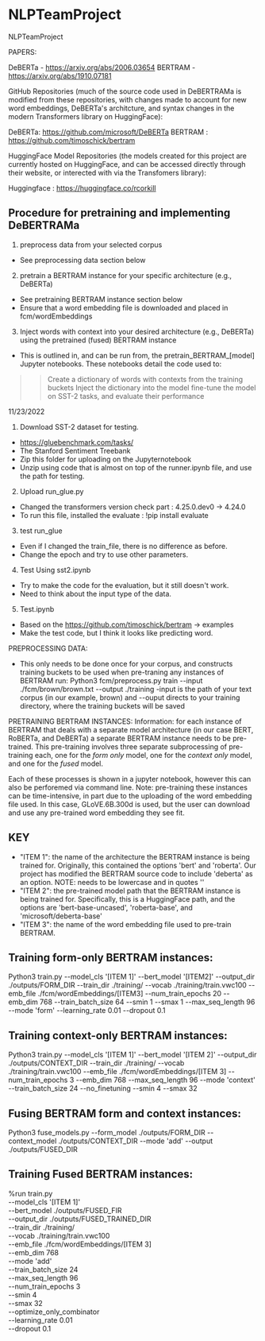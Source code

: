 # NLPTeamProject
NLPTeamProject

PAPERS:

DeBERTa - https://arxiv.org/abs/2006.03654
BERTRAM - https://arxiv.org/abs/1910.07181


GitHub Repositories (much of the source code used in DeBERTRAMa is modified from these repositories, with changes made to account for new word embeddings, DeBERTa's architcture, and syntax changes in the modern Transformers library on HuggingFace):

DeBERTa: https://github.com/microsoft/DeBERTa
BERTRAM : https://github.com/timoschick/bertram


HuggingFace Model Repositories (the models created for this project are currently hosted on HuggingFace, and can be accessed directly through their website, or interected with via the Transfomers library):

Huggingface : https://huggingface.co/rcorkill

## Procedure for pretraining and implementing DeBERTRAMa
1. preprocess data from your selected corpus
- See preprocessing data section below
2. pretrain a BERTRAM instance for your specific architecture (e.g., DeBERTa)
- See pretraining BERTRAM instance section below
- Ensure that a word embedding file is downloaded and placed in fcm/wordEmbeddings
3. Inject words with context into your desired architecture (e.g., DeBERTa) using the pretrained (fused) BERTRAM instance
- This is outlined in, and can be run from, the pretrain_BERTRAM_[model] Jupyter notebooks. These notebooks detail the code used to:
> > Create a dictionary of words with contexts from the training buckets
> > Inject the dictionary into the model
> > fine-tune the model on SST-2 tasks, and evaluate their performance




11/23/2022
1. Download SST-2 dataset for testing.
  - https://gluebenchmark.com/tasks/
  - The Stanford Sentiment Treebank
  - Zip this folder for uploading on the Jupyternotebook
  - Unzip using code that is almost on top of the runner.ipynb file, and use the path for testing.
2. Upload run_glue.py
  - Changed the transformers version check part : 4.25.0.dev0 -> 4.24.0
  - To run this file, installed the evaluate : !pip install evaluate
3. test run_glue
  - Even if I changed the train_file, there is no difference as before.
  - Change the epoch and try to use other parameters.
4. Test Using sst2.ipynb
  - Try to make the code for the evaluation, but it still doesn't work.
  - Need to think about the input type of the data.
5. Test.ipynb
  - Based on the https://github.com/timoschick/bertram -> examples
  - Make the test code, but I think it looks like predicting word.


PREPROCESSING DATA:
- This only needs to be done once for your corpus, and constructs training buckets to be used when pre-traning any instances of BERTRAM
run: Python3 fcm/preprocess.py train --input ./fcm/brown/brown.txt --output ./training
-input is the path of your text corpus (in our example, brown) and --ouput directs to your training directory, where the training buckets will be saved


PRETRAINING BERTRAM INSTANCES:
Information: for each instance of BERTRAM that deals with a separate model architecture (in our case BERT, RoBERTa, and DeBERTa) a separate BERTRAM instance needs to be pre-trained. This pre-training involves three separate subprocessing of pre-training each, one for the _form only_ model, one for the _context only_ model, and one for the _fused_ model. 

Each of these processes is shown in a jupyter notebook, however this can also be perforemed via command line. Note: pre-training these instances can be time-intensive, in part due to the uploading of the word embedding file used. In this case, GLoVE.6B.300d is used, but the user can download and use any pre-trained word embedding they see fit.

## KEY
* "ITEM 1": the name of the architecture the BERTRAM instance is being trained for. Originally, this contained the options 'bert' and 'roberta'. Our project has modified the BERTRAM source code to include 'deberta' as an option. NOTE: needs to be lowercase and in quotes ''
* "ITEM 2": the pre-trained model path that the BERTRAM instance is being trained for. Specifically, this is a HuggingFace path, and the options are 'bert-base-uncased', 'roberta-base', and 'microsoft/deberta-base'
* "ITEM 3": the name of the word embedding file used to pre-train BERTRAM.

## Training  form-only BERTRAM instances:
Python3 train.py --model_cls '[ITEM 1]' --bert_model '[ITEM2]' --output_dir ./outputs/FORM_DIR --train_dir ./training/ --vocab ./training/train.vwc100 --emb_file ./fcm/wordEmbeddings/[ITEM3] --num_train_epochs 20 --emb_dim 768 --train_batch_size 64 --smin 1 --smax 1 --max_seq_length 96 --mode 'form' --learning_rate 0.01 --dropout 0.1

## Training context-only BERTRAM instances:
Python3 train.py --model_cls '[ITEM 1]' --bert_model '[ITEM 2]' --output_dir ./outputs/CONTEXT_DIR --train_dir ./training/ --vocab ./training/train.vwc100 --emb_file ./fcm/wordEmbeddings/[ITEM 3] --num_train_epochs 3 --emb_dim 768 --max_seq_length 96 --mode 'context' --train_batch_size 24 --no_finetuning --smin 4 --smax 32

## Fusing BERTRAM form and context instances:
Python3 fuse_models.py --form_model ./outputs/FORM_DIR --context_model ./outputs/CONTEXT_DIR --mode 'add' --output ./outputs/FUSED_DIR


## Training Fused BERTRAM instances:
%run train.py \
    --model_cls '[ITEM 1]' \
    --bert_model ./outputs/FUSED_FIR \
    --output_dir ./outputs/FUSED_TRAINED_DIR \
    --train_dir ./training/ \
    --vocab ./training/train.vwc100 \
    --emb_file ./fcm/wordEmbeddings/[ITEM 3] \
    --emb_dim 768 \
    --mode 'add' \
    --train_batch_size 24 \
    --max_seq_length 96 \
    --num_train_epochs 3 \
    --smin 4 \
    --smax 32 \
    --optimize_only_combinator \
    --learning_rate 0.01 \
    --dropout 0.1 
